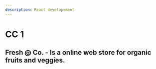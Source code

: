```yaml
---
description: React developement
---
```


# CC 1

## Fresh @ Co. - Is a online web store for organic fruits and veggies.

##

##
